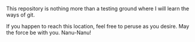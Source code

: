 This repository is nothing more than a testing ground where I will learn the ways of git. 

If you happen to reach this location, feel free to peruse as you desire. 
May the force be with you. Nanu-Nanu!

